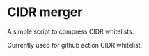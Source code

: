 # CIDR merger

A simple script to compress CIDR whitelists.

Currently used for github action CIDR whitelist.
